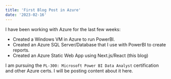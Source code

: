 ```yaml
---
title: 'First Blog Post in Azure'
date: '2023-02-16'
---
```


I have been working with Azure for the last few weeks:

* Created a Windows VM in Azure to run PowerBI.
* Created an Azure SQL Server/Database that I use with PowerBI to create reports.
* Created an Azure Static Web App using Next.js/React (this blog)

I am pursuing the `PL-300: Microsoft Power BI Data Analyst` certification and other Azure certs. I will be posting content about it here.